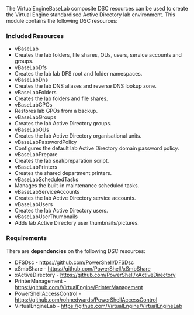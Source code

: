 The VirtualEngineBaseLab composite DSC resources can be used to create the Virtual Engine standardised
Active Directory lab environment. This module contains the following DSC resources:

### Included Resources

* vBaseLab
 * Creates the lab folders, file shares, OUs, users, service accounts and groups.
* vBaseLabDfs
 * Creates the lab lab DFS root and folder namespaces.
* vBaseLabDns
 * Creates the lab DNS aliases and reverse DNS lookup zone.
* vBaseLabFolders
 * Creates the lab folders and file shares.
* vBaseLabGPOs
 * Restores lab GPOs from a backup.
* vBaseLabGroups
 * Creates the lab Active Directory groups.
* vBaseLabOUs
 * Creates the lab Active Directory organisational units.
* vBaseLabPasswordPolicy
 * Configures the default lab Active Directory domain password policy.
* vBaseLabPrepare
 * Creates the lab seal/preparation script.
* vBaseLabPrinters
 * Creates the shared department printers.
* vBaseLabScheduledTasks
 * Manages the built-in maintenance scheduled tasks.
* vBaseLabServiceAccounts
 * Creates the lab Active Directory service accounts.
* vBaseLabUsers
 * Creates the lab Active Directory users.
* vBaseLabUserThumbnails
 * Adds lab Active Directory user thumbnails/pictures.

### Requirements

There are __dependencies__ on the following DSC resources:

* DFSDsc - https://github.com/PowerShell/DFSDsc
* xSmbShare - https://github.com/PowerShell/xSmbShare
* xActiveDirectory - https://github.com/PowerShell/xActiveDirectory
* PrinterManagement - https://github.com/VirtualEngine/PrinterManagement
* PowerShellAccessControl - https://github.com/rohnedwards/PowerShellAccessControl
* VirtualEngineLab - https://github.com/VirtualEngine/VirtualEngineLab
